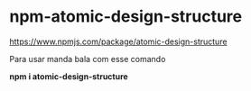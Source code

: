 # npm-atomic-design-structure

https://www.npmjs.com/package/atomic-design-structure

Para usar manda bala com esse comando

**npm i atomic-design-structure**
